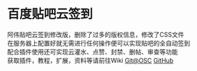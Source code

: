 # 百度贴吧云签到
阿伟贴吧云签到修改版，删除了过多的版权信息，修改了CSS文件        
在服务器上配置好就无需进行任何操作便可以实现贴吧的全自动签到     
配合插件使用还可实现云灌水、点赞、封禁、删帖、审查等功能     
获取插件，教程，扩展，资料等请前往Wiki [Git@OSC](https://git.oschina.net/kenvix/Tieba-Cloud-Sign/wikis/home) [GitHub](https://github.com/MoeNetwork/Tieba-Cloud-Sign/wiki)              